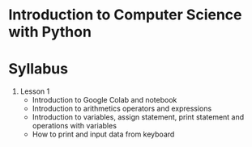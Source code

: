 # Introduction to Computer Science with Python
# Syllabus

1. Lesson 1
    - Introduction to Google Colab and notebook
    - Introduction to arithmetics operators and expressions
    - Introduction to variables, assign statement, print statement and operations with variables
    - How to print and input data from keyboard